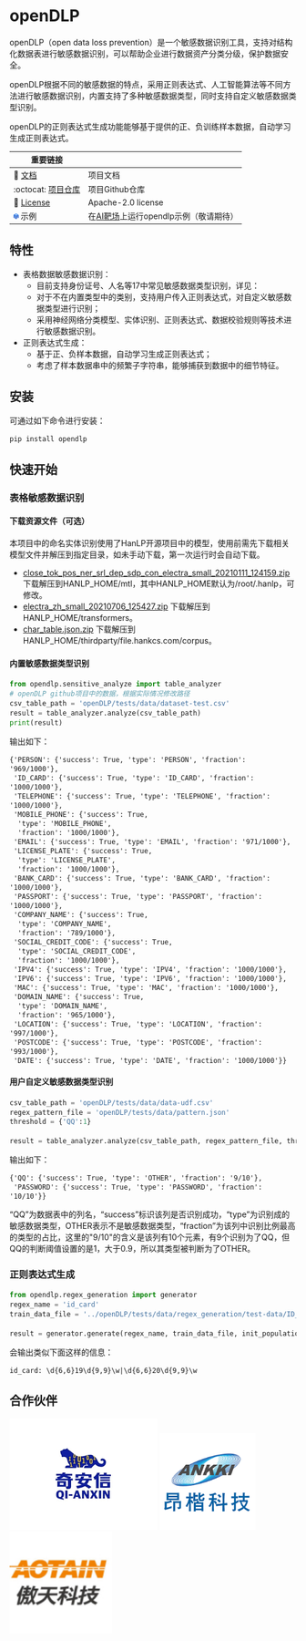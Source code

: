 # openDLP

openDLP（open data loss prevention）是一个敏感数据识别工具，支持对结构化数据表进行敏感数据识别，可以帮助企业进行数据资产分类分级，保护数据安全。

openDLP根据不同的敏感数据的特点，采用正则表达式、人工智能算法等不同方法进行敏感数据识别，内置支持了多种敏感数据类型，同时支持自定义敏感数据类型识别。

openDLP的正则表达式生成功能能够基于提供的正、负训练样本数据，自动学习生成正则表达式。

| 重要链接                                                     |                                                              |
| ------------------------------------------------------------ | ------------------------------------------------------------ |
| :book:  [文档](https://opendlp.readthedocs.io/ )             | 项目文档                                                     |
| :octocat:  [项目仓库](https://github.com/hitsz-ids/openDLP)  | 项目Github仓库                                               |
| :scroll: [License](https://github.com/hitsz-ids/openDLP/blob/main/LICENSE) | Apache-2.0 license                                           |
| <img src="docs/imgs/AI靶场logo.png" style="zoom:10%;" /> 示例 | 在[AI靶场](https://datai.pcl.ac.cn/)上运行opendlp示例（敬请期待） |

[文档]: https://opendlp.readthedocs.io/
[项目仓库]: https://github.com/hitsz-ids/openDLP
[License]: https://github.com/hitsz-ids/openDLP/blob/main/LICENSE
[AI靶场]: https://datai.pcl.ac.cn/

## 特性

+ 表格数据敏感数据识别：
  + 目前支持身份证号、人名等17中常见敏感数据类型识别，详见：
  + 对于不在内置类型中的类别，支持用户传入正则表达式，对自定义敏感数据类型进行识别；
  + 采用神经网络分类模型、实体识别、正则表达式、数据校验规则等技术进行敏感数据识别。
+ 正则表达式生成：
  + 基于正、负样本数据，自动学习生成正则表达式；
  + 考虑了样本数据串中的频繁子字符串，能够捕获到数据中的细节特征。



## 安装

可通过如下命令进行安装：

```bash
pip install opendlp
```



## 快速开始

### 表格敏感数据识别

#### 下载资源文件（可选）

本项目中的命名实体识别使用了HanLP开源项目中的模型，使用前需先下载相关模型文件并解压到指定目录，如未手动下载，第一次运行时会自动下载。

+ [close_tok_pos_ner_srl_dep_sdp_con_electra_small_20210111_124159.zip](https://file.hankcs.com/hanlp/mtl/close_tok_pos_ner_srl_dep_sdp_con_electra_small_20210111_124159.zip) 下载解压到HANLP_HOME/mtl，其中HANLP_HOME默认为/root/.hanlp，可修改。
+ [electra_zh_small_20210706_125427.zip](https://file.hankcs.com/hanlp/transformers/electra_zh_small_20210706_125427.zip) 下载解压到HANLP_HOME/transformers。
+ [char_table.json.zip](https://file.hankcs.com/corpus/char_table.json.zip) 下载解压到HANLP_HOME/thirdparty/file.hankcs.com/corpus。

#### 内置敏感数据类型识别

```python
from opendlp.sensitive_analyze import table_analyzer
# openDLP github项目中的数据，根据实际情况修改路径
csv_table_path = 'openDLP/tests/data/dataset-test.csv'   
result = table_analyzer.analyze(csv_table_path)
print(result)
```

输出如下：

```
{'PERSON': {'success': True, 'type': 'PERSON', 'fraction': '969/1000'},
 'ID_CARD': {'success': True, 'type': 'ID_CARD', 'fraction': '1000/1000'},
 'TELEPHONE': {'success': True, 'type': 'TELEPHONE', 'fraction': '1000/1000'},
 'MOBILE_PHONE': {'success': True,
  'type': 'MOBILE_PHONE',
  'fraction': '1000/1000'},
 'EMAIL': {'success': True, 'type': 'EMAIL', 'fraction': '971/1000'},
 'LICENSE_PLATE': {'success': True,
  'type': 'LICENSE_PLATE',
  'fraction': '1000/1000'},
 'BANK_CARD': {'success': True, 'type': 'BANK_CARD', 'fraction': '1000/1000'},
 'PASSPORT': {'success': True, 'type': 'PASSPORT', 'fraction': '1000/1000'},
 'COMPANY_NAME': {'success': True,
  'type': 'COMPANY_NAME',
  'fraction': '789/1000'},
 'SOCIAL_CREDIT_CODE': {'success': True,
  'type': 'SOCIAL_CREDIT_CODE',
  'fraction': '1000/1000'},
 'IPV4': {'success': True, 'type': 'IPV4', 'fraction': '1000/1000'},
 'IPV6': {'success': True, 'type': 'IPV6', 'fraction': '1000/1000'},
 'MAC': {'success': True, 'type': 'MAC', 'fraction': '1000/1000'},
 'DOMAIN_NAME': {'success': True,
  'type': 'DOMAIN_NAME',
  'fraction': '965/1000'},
 'LOCATION': {'success': True, 'type': 'LOCATION', 'fraction': '997/1000'},
 'POSTCODE': {'success': True, 'type': 'POSTCODE', 'fraction': '993/1000'},
 'DATE': {'success': True, 'type': 'DATE', 'fraction': '1000/1000'}}
```

#### 用户自定义敏感数据类型识别

```python
csv_table_path = 'openDLP/tests/data/data-udf.csv'
regex_pattern_file = 'openDLP/tests/data/pattern.json'
threshold = {'QQ':1}

result = table_analyzer.analyze(csv_table_path, regex_pattern_file, threshold)
```

输出如下：

```
{'QQ': {'success': True, 'type': 'OTHER', 'fraction': '9/10'},
 'PASSWORD': {'success': True, 'type': 'PASSWORD', 'fraction': '10/10'}}
```

“QQ”为数据表中的列名，“success”标识该列是否识别成功，“type”为识别成的敏感数据类型，OTHER表示不是敏感数据类型，“fraction”为该列中识别比例最高的类型的占比，这里的"9/10"的含义是该列有10个元素，有9个识别为了QQ，但QQ的判断阈值设置的是1，大于0.9，所以其类型被判断为了OTHER。



### 正则表达式生成

```python
from opendlp.regex_generation import generator
regex_name = 'id_card'
train_data_file = '../openDLP/tests/data/regex_generation/test-data/ID_CARD.csv'

result = generator.generate(regex_name, train_data_file, init_population_size=500, max_iterations=100)
```

会输出类似下面这样的信息：

```
id_card: \d{6,6}19\d{9,9}\w|\d{6,6}20\d{9,9}\w
```



## 合作伙伴

<img src="docs/imgs/奇安信.png" style="zoom:100%;" />  <img src="docs/imgs/昂楷.png" style="zoom:75%;" />    <img src="docs/imgs/傲天.png" style="zoom:150%;" />